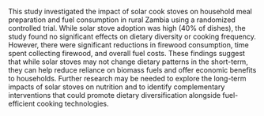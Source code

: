 This study investigated the impact of solar cook stoves on household meal preparation and fuel consumption in rural Zambia using a randomized controlled trial. While solar stove adoption was high (40% of dishes), the study found no significant effects on dietary diversity or cooking frequency. However, there were significant reductions in firewood consumption, time spent collecting firewood, and overall fuel costs. These findings suggest that while solar stoves may not change dietary patterns in the short-term, they can help reduce reliance on biomass fuels and offer economic benefits to households. Further research may be needed to explore the long-term impacts of solar stoves on nutrition and to identify complementary interventions that could promote dietary diversification alongside fuel-efficient cooking technologies.